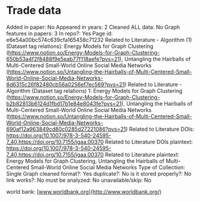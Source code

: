 # Trade data

Added in paper: No
Appeared in years: 2
Cleaned ALL data: No
Graph features in papers: 3
In repo?: Yes
Page id: e6e54a00bc574c639cfa165458c71232
Related to Literature - Algorithm (1) (Dataset tag relations): Energy Models for Graph Clustering (https://www.notion.so/Energy-Models-for-Graph-Clustering-650b53a4f2f8488f9e5eab77f118aefe?pvs=21), Untangling the Hairballs of Multi-Centered Small-World Online Social Media Networks (https://www.notion.so/Untangling-the-Hairballs-of-Multi-Centered-Small-World-Online-Social-Media-Networks-8d6315c26f82480cb56a0256ef7ec569?pvs=21)
Related to Literature - Algorithm (Dataset tag relations) 1: Energy Models for Graph Clustering (https://www.notion.so/Energy-Models-for-Graph-Clustering-b2b82813b6124d1fbd17b1e84e8043fe?pvs=21), Untangling the Hairballs of Multi-Centered Small-World Online Social Media Networks (https://www.notion.so/Untangling-the-Hairballs-of-Multi-Centered-Small-World-Online-Social-Media-Networks-690af12a963849cd80c0285d27221086?pvs=21)
Related to Literature DOIs: https://doi.org/10.1007/978-3-540-24595-7_40,https://doi.org/10.7155/jgaa.00370
Related to Literature DOIs plaintext: https://doi.org/10.1007/978-3-540-24595-7_40,https://doi.org/10.7155/jgaa.00370
Related to Literature plaintext: Energy Models for Graph Clustering, Untangling the Hairballs of Multi-Centered Small-World Online Social Media Networks
Type of Collection: Single Graph
cleaned format?: Yes
duplicate?: No
is it stored properly?: No
link works?: No
must be analyzed: No
unavailable/skip: No

world bank: [www.worldbank.org](http://www.worldbank.org/)